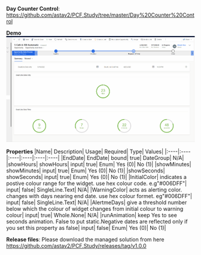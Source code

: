 **Day Counter Control**: https://github.com/astav2/PCF.Study/tree/master/Day%20Counter%20Control

**Demo**
![](https://github.com/astav2/PCF.Study/blob/master/Day%20Counter%20Control/DayCounterControl/Day%20Counter%20Demo.gif)

**Properties**
|Name| Description| Usage| Required| Type| Values|
|:----|:----|:----|:----|:----|:----|
|EndDate| EndDate| bound| true| DateGroup| N/A|
|showHours| showHours| input| true| Enum| Yes (0)| No (1)|
|showMinutes| showMinutes| input| true| Enum| Yes (0)| No (1)|
|showSeconds| showSeconds| input| true| Enum| Yes (0)| No (1)|
|InitialColor| indicates a postive colour range for the widget. use hex colour code. e.g"#006DFF"| input| false| SingleLine.Text| N/A|
|WarningColor| acts as alerting color. changes with days nearing end date. use hex colour formet. eg"#006DFF"| input| false| SingleLine.Text| N/A|
|AlertmeDays| give a threshold number below which the colour of widget changes from initial colour to warning colour| input| true| Whole.None| N/A|
|runAnimation| keep Yes to see seconds animation. False to put static.Negative dates are reflected only if you set this property as false| input| false| Enum| Yes (0)| No (1)|

**Release files**:
Please download the managed solution from here 
https://github.com/astav2/PCF.Study/releases/tag/v1.0.0
